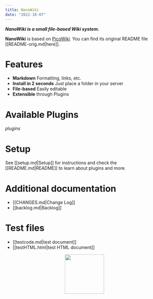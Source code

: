 ```yaml
---
title: NanoWiki
date: "2022-10-07"
---
```

**_NanoWiki is a small file-based Wiki system._**

__NanoWiki__ is based on [PicoWiki](https://github.com/luckyshot/picowiki).
You can find its original README file [[README-orig.md|here]].

# Features

- **Markdown** Formatting, links, etc.
- **Install in 2 seconds** Just place a folder in your server
- **File-based** Easily editable
- **Extensible** through Plugins

# Available Plugins

$plugins$

# Setup

See [[setup.md|Setup]] for instructions and check the
[[README.md|README]] to learn about plugins and more.

# Additional documentation

- [[CHANGES.md|Change Log]]
- [[backlog.md|Backlog]]

# Test files

- [[testcode.md|test document]]
- [[testHTML.html|test HTML document]]


<p style="text-align: center">
 <img src="$cfg.static_url$imgs/nanowiki-logo.png" style="height:125px;width:125px">
</p>

